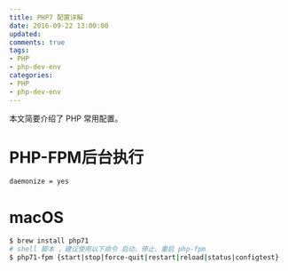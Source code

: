 ```yaml
---
title: PHP7 配置详解
date: 2016-09-22 13:00:00
updated:
comments: true
tags:
- PHP
- php-dev-env
categories:
- PHP
- php-dev-env
---
```


本文简要介绍了 PHP 常用配置。

<!--more-->

# PHP-FPM后台执行

```bash
daemonize = yes
```

# macOS

```bash
$ brew install php71
# shell 脚本 ，建议使用以下命令 启动、停止、重启 php-fpm
$ php71-fpm {start|stop|force-quit|restart|reload|status|configtest}
```
